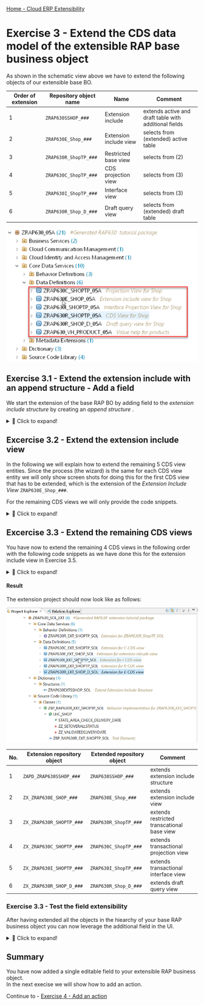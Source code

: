 [Home - Cloud ERP Extensibility](../../../../#exercises)  

# Exercise 3 - Extend the CDS data model of the extensible RAP base business object  

As shown in the schematic view above we have to extend the following objects of our extensible base BO.
  
Order of extension | Repository object name | Name           | Comment  
-------- | ---------------------- | ------------------------ | -----------------------------------------------------   
1        | `ZRAP630SSHOP_###`     | Extension include        | extends active and draft table with additional fields    
2        | `ZRAP630E_Shop_###`    | Extension include view   | selects from (extended) active table   
3        | `ZRAP630R_ShopTP_###`  | Restricted base view     | selects from (2)   
4        | `ZRAP630C_ShopTP_###`  | CDS projection view      | selects from (3)   
5        | `ZRAP630I_ShopTP_###`  | Interface view           | selects from (3)   
6        | `ZRAP630R_Shop_D_###`  | Draft query view         | selects from (extended) draft table   


![objects_to_be_extended](images/ex3_03_040_overview_of_obj_to_be_extended.png)  


## Exercise 3.1 - Extend the extension include with an append structure - Add a field

We start the extension of the base RAP BO by adding field to the _extension include structure_ by creating an _append structure_ .

<details>
  <summary>🔵 Click to expand!</summary>

1. Right click on the _extension include structure_ `ZRAP630SSSHOP_###` and choose **New Append Structure** from the context menue.
  
   ![Add append structure](images/ex3_03_010_RAP630.png)
  
2. In the **New Append Structure** dialogue enter the following values.

   Be sure to change the package name to `ZRAP630_###_EXT` since the wizard in ADT by default propopses the package of the include structure of your base RAP BO.   
  
   Package:     `ZRAP630_###_EXT` ⚠️  
   Name:        `ZAPD_ZRAP630SSHOP_###`  
   Description: Extend Extension Include Structure  
  
   and press **Next**.   

3. Select the transport request that has been created for your extension package and press **Finish**.  
  
3. In the code editor enter the following code snippet   
  
   ```abap
      zzfeedbackzaa : text100;
   ```

   So that your code should read as follows:
  
   <pre lang="ABAP">  
   @EndUserText.label : 'extend ZRAP630SSHOP_###'
   @AbapCatalog.enhancement.category : #NOT_EXTENSIBLE
   extend type zrap630sshop_05a with zapd_zrap630sshop_### {
    zzfeedbackzaa : text100;
   }
   </pre>
  
 
 4. Activate your changes
 
</details>

## Excercise 3.2 - Extend the extension include view  

In the following we will explain how to extend the remaining 5 CDS view entities. Since the process (the wizard) is the same for each CDS view entity we will only show screen shots for doing this for the first CDS view that has to be extended, which is the extension of the _Extension Include View_ `ZRAP630E_Shop_###`.  

For the remaining CDS views we will only provide the code snippets.   
  
<details>
  <summary>🔵 Click to expand!</summary>

First we have to extend our extension include view `ZRAP630E_Shop_###` since the R-view reads from this view .
  
1. Right click on the CDS view of the base RAP business object that has to be extended. In this case right click on ´ZRAP630E_Shop_###´.   

    ![e-view](images/ex3_extension_for_ext_include_005.png) 

2. Select **New Data Definition** from the context menu.

    ![e-view](images/ex3_extension_for_ext_include_010.png) 

3. In the **New Data Defintion** screen enter the following values:  

   Package: `ZRAP630_###_EXT` --> !!! Be sure to have changed the package name since ADT will propose the name of the package where your base RAP BO resides in

   Name: `ZX_ZRAP630E_SHOP_###`
   Description: `Extension for Extension Include View`

   and press **Next** .

4. Select a transport request and press **Next**.
   
   > **Caution:**
   > Do **NOT** press finish, because on the following screen you have to select the template that shall be used.  
  
5. Select the template **Extend View Entity**  and press **Finish**     
    
    ![Extend View Entity template](images/ex3_Extend_view_entity_025.jpg) 
    
6. The editor window opens. Here you have to enter the following code.
  
   <pre lang="ABAP">      
     extend view entity ZRAP630E_Shop_### with {
         Shop.zz_feedback_zaa as zz_feedback_zaa
     } 
   </pre>
  
    ![CDS view extenstion](images/ex3_extension_for_ext_include_030.png)
  
</details>

## Excercise 3.3 - Extend the remaining CDS views 
  
You have now to extend the remaining 4 CDS views in the following order with the following code snippets as we have done this for the extension include view in Exercise 3.5.   

<details>
  <summary>🔵 Click to expand!</summary>

### Extension for R-CDS view

Name: `ZX_ZRAP630R_SHOPTP_###`   
Package: `ZRAP630_###_EXT`  
Description: Extension for R-CDS view

> **Please note:**
> The code extension of the R-CDS view reads from the `_Extension` association as the data source.
> All other extensions read from the alias `Shop` as the data source.    

```abap
extend view entity ZRAP630R_SHOPTP_### with 
{
  @EndUserText.label: 'Feedback'
  _EXTENSION.ZZFEEDBACKZAA as ZZFEEDBACKZAA
}
```
  
### Extension for C-CDS view

Name: `ZX_ZRAP630C_SHOPTP_###`   
Package: `ZRAP630_###_EXT`  
Description: Extension for P-CDS view
  
```abap
extend view entity ZRAP630C_SHOPTP_### with 
{
  @EndUserText.label: 'Feedback'
  @UI.dataFieldDefault: [{hidden: false}]
  @UI.identification: [{hidden: false}]
  @UI.lineItem: [{hidden: false}]
  SHOP.ZZFEEDBACKZAA as ZZFEEDBACKZAA

}
``` 
  
### Extension for I-CDS view  

Name: `ZX_ZRAP630I_SHOPTP_###`   
Package: `ZRAP630_###_EXT`  
Description: Extension for interface view
  
```abap
extend view entity ZRAP630I_SHOPTP_### with 
{
  @EndUserText.label: 'Feedback'
  SHOP.ZZFEEDBACKZAA as ZZFEEDBACKZAA

}
```
  
    
###  Extension for draft query view

Name: `ZX_ZRAP630R_SHOP_D_###`   
Package: `ZRAP630_###_EXT`  
Description: Extension for draft query view
  
```ABAP
extend view entity ZRAP630R_SHOP_D_### with 
{
  SHOP.ZZFEEDBACKZAA as ZZFEEDBACKZAA

}
```

</details>


#### Result

The extension project should now look like as follows:   

![Overview extensions](images/ex3_Extensions_overview_055.jpg)

No.      | Extension repository object | Extended repository object       | Comment  
-------- | ------------------------- | ------------------------ | -----------------------------------------------------   
1        | `ZAPD_ZRAP630SSHOP_###`   | `ZRAP630SSHOP_###`       | extends extension include structure 
2        | `ZX_ZRAP630E_SHOP_###`    | `ZRAP630E_Shop_###`      | extends extension include view   
3        | `ZX_ZRAP630R_SHOPTP_###`  | `ZRAP630R_ShopTP_###`    | extends restricted transcational base view   
4        | `ZX_ZRAP630C_SHOPTP_###`  | `ZRAP630C_ShopTP_###`    | extends transactional projection view
5        | `ZX_ZRAP630I_SHOPTP_###`  | `ZRAP630I_ShopTP_###`    | extends transactional interface view 
6        | `ZX_ZRAP630R_SHOP_D_###`  | `ZRAP630R_Shop_D_###`    | extends draft query view
  



### Exercise 3.3 - Test the field extensibility

After having extended all the objects in the hiearchy of your base RAP business object you can now leverage the additional field in the UI.

<details>
  <summary>🔵 Click to expand!</summary>

1. Open the Service Binding of the extensible RAP business object and double-click on the entity**Shop**.   
  
2. Press the **Go** button.  
  
   You should see a new column called "Feedback".   
  
   ![extended list page](images/ex3_new_field_feedback_010.png)  

3. Select one entry and use the **Edit** button
  
   ![extended object page](images/ex3_new_field_feedback_020.png)   
  
  
  > When no field is visible you should check the extension of your projection view `ZRAP630C_EXT_SHOPTP_###` and check the UI annotations.   

</details>

## Summary

You have now added a single editable field to your extensible RAP business object.   
In the next execise we will show how to add an action. 

Continue to - [Exercise 4 - Add an action ](../ex4/README.md)



